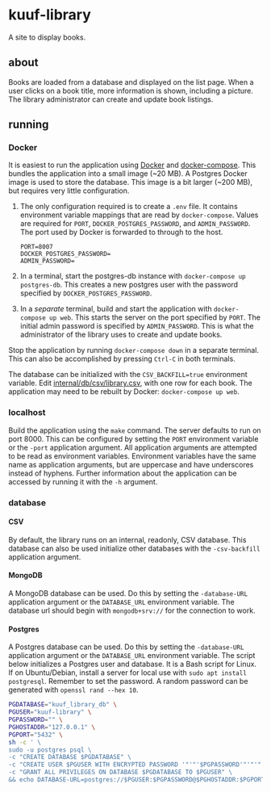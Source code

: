 # kuuf-library

A site to display books.

## about

Books are loaded from a database and displayed on the list page.
When a user clicks on a book title, more information is shown, including a picture.
The library administrator can create and update book listings.

## running

### Docker

It is easiest to run the application using [Docker](https://github.com/docker/docker) and [docker-compose](https://github.com/docker/compose).
This bundles the application into a small image (~20 MB).
A Postgres Docker image is used to store the database.
This image is a bit larger (~200 MB), but requires very little configuration.

1. The only configuration required is to create a `.env` file.
It contains environment variable mappings that are read by `docker-compose`.
Values are required for `PORT`, `DOCKER_POSTGRES_PASSWORD`, and `ADMIN_PASSWORD`.
The port used by Docker is forwarded to through to the host.
    ```
    PORT=8007
    DOCKER_POSTGRES_PASSWORD=
    ADMIN_PASSWORD=
    ```

1. In a terminal, start the postgres-db instance with `docker-compose up postgres-db`.
This creates a new postgres user with the password specified by `DOCKER_POSTGRES_PASSWORD`.

1. In a *separate* terminal, build and start the application with `docker-compose up web`.
This starts the server on the port specified by `PORT`.
The initial admin password is specified by `ADMIN_PASSWORD`.
This is what the administrator of the library uses to create and update books.

Stop the application by running `docker-compose down` in a separate terminal.
This can also be accomplished by pressing `Ctrl-C` in both terminals.

The database can be initialized with the `CSV_BACKFILL=true` environment variable.
Edit [internal/db/csv/library.csv](internal/db/csv/library.csv), with one row for each book.
The application may need to be rebuilt by Docker: `docker-compose up web`.

### localhost

Build the application using the `make` command.
The server defaults to run on port 8000.
This can be configured by setting the `PORT` environment variable or the `-port` application argument.
All application arguments are attempted to be read as environment variables.
Environment variables have the same name as application arguments, but are uppercase and have underscores instead of hyphens.
Further information about the application can be accessed by running it with the `-h` argument.

### database

#### CSV

By default, the library runs on an internal, readonly, CSV database.
This database can also be used initialize other databases with the `-csv-backfill` application argument.

#### MongoDB

A MongoDB database can be used.
Do this by setting the `-database-URL` application argument or the `DATABASE_URL` environment variable.
The database url should begin with `mongodb+srv://` for the connection to work.

#### Postgres

A Postgres database can be used.
Do this by setting the `-database-URL` application argument or the `DATABASE_URL` environment variable.
The script below initializes a Postgres user and database.
It is a Bash script for Linux.
If on Ubuntu/Debian, install a server for local use with `sudo apt install postgresql`.
Remember to set the password.
A random password can be generated with `openssl rand --hex 10`.

```bash
PGDATABASE="kuuf_library_db" \
PGUSER="kuuf-library" \
PGPASSWORD="" \
PGHOSTADDR="127.0.0.1" \
PGPORT="5432" \
sh -c ' \
sudo -u postgres psql \
-c "CREATE DATABASE $PGDATABASE" \
-c "CREATE USER $PGUSER WITH ENCRYPTED PASSWORD '"'"'$PGPASSWORD'"'"'" \
-c "GRANT ALL PRIVILEGES ON DATABASE $PGDATABASE TO $PGUSER" \
&& echo DATABASE-URL=postgres://$PGUSER:$PGPASSWORD@$PGHOSTADDR:$PGPORT/$PGDATABASE'```
